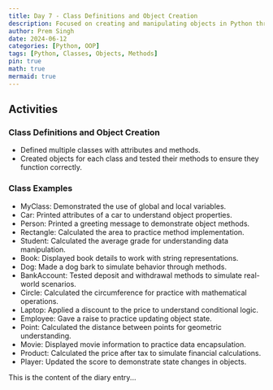 ```yaml
---
title: Day 7 - Class Definitions and Object Creation
description: Focused on creating and manipulating objects in Python through class definitions and methods.
author: Prem Singh
date: 2024-06-12
categories: [Python, OOP]
tags: [Python, Classes, Objects, Methods]
pin: true
math: true
mermaid: true
---
```

## Activities

### Class Definitions and Object Creation

- Defined multiple classes with attributes and methods.
- Created objects for each class and tested their methods to ensure they function correctly.

### Class Examples

- MyClass: Demonstrated the use of global and local variables.
- Car: Printed attributes of a car to understand object properties.
- Person: Printed a greeting message to demonstrate object methods.
- Rectangle: Calculated the area to practice method implementation.
- Student: Calculated the average grade for understanding data manipulation.
- Book: Displayed book details to work with string representations.
- Dog: Made a dog bark to simulate behavior through methods.
- BankAccount: Tested deposit and withdrawal methods to simulate real-world scenarios.
- Circle: Calculated the circumference for practice with mathematical operations.
- Laptop: Applied a discount to the price to understand conditional logic.
- Employee: Gave a raise to practice updating object state.
- Point: Calculated the distance between points for geometric understanding.
- Movie: Displayed movie information to practice data encapsulation.
- Product: Calculated the price after tax to simulate financial calculations.
- Player: Updated the score to demonstrate state changes in objects.

This is the content of the diary entry...   
